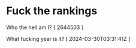 # Fuck the rankings

Who the hell am I?
{ 2644503 }

What fucking year is it?
[ 2024-03-30T03:31:41Z ]
